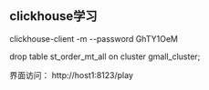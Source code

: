 ## clickhouse学习

clickhouse-client -m  --password GhTY1OeM  

drop table st_order_mt_all on cluster gmall_cluster;

界面访问： http://host1:8123/play  